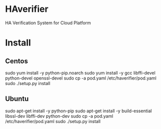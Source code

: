 # HAverifier
HA Verification System for Cloud Platform

# Install
## Centos
sudo yum install -y python-pip.noarch
sudo yum install -y gcc libffi-devel python-devel openssl-devel
sudo cp -a pod.yaml /etc/haverifier/pod.yaml
sudo ./setup.py install
## Ubuntu
sudo apt-get install -y python-pip
sudo apt-get install -y build-essential libssl-dev libffi-dev python-dev
sudo cp -a pod.yaml /etc/haverifier/pod.yaml
sudo ./setup.py install
